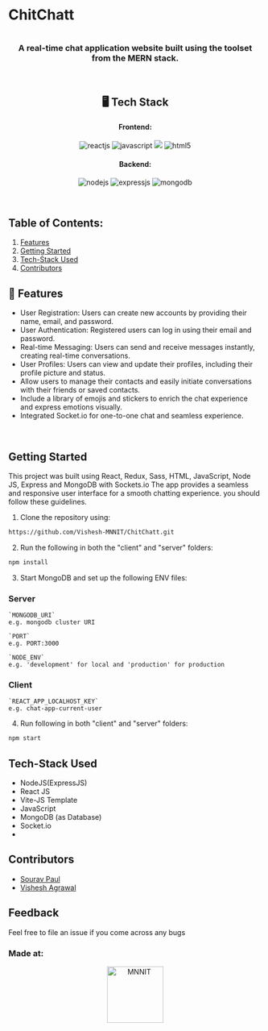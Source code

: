 # ChitChatt
<h1 align="center"CHITCHATT</h1>

<h3 align="center">A real-time chat application website built using the toolset from the MERN stack.</h3>

<br />

<h2 align="center">🖥️ Tech Stack</h2>

<h4 align="center">Frontend:</h4>

<p align="center">
  <img src="https://img.shields.io/badge/React-20232A?style=for-the-badge&logo=react&logoColor=61DAFB" alt="reactjs" />
  <img src="https://img.shields.io/badge/JavaScript-323330?style=for-the-badge&logo=javascript&logoColor=F7DF1E" alt="javascript" />
  <img src="https://www.google.com/url?sa=i&url=https%3A%2F%2Fgithub.com%2Fsocketio&psig=AOvVaw1iNsbANv5zCfctlrTk6T_x&ust=1690408571994000&source=images&cd=vfe&opi=89978449&ved=0CBEQjRxqFwoTCMD33eXsqoADFQAAAAAdAAAAABAJ">
  <img src="https://img.shields.io/badge/HTML5-E34F26?style=for-the-badge&logo=html5&logoColor=white" alt="html5" />
</p>

<h4 align="center">Backend:</h4>

<p align="center">
  <img src="https://img.shields.io/badge/Node.js-339933?style=for-the-badge&logo=nodedotjs&logoColor=white" alt="nodejs" />
  <img src="https://img.shields.io/badge/Express.js-000000?style=for-the-badge&logo=express&logoColor=white" alt="expressjs" />
  <img src="https://img.shields.io/badge/MongoDB-4EA94B?style=for-the-badge&logo=mongodb&logoColor=white" alt="mongodb" />

</p>

  </em>
</p>
<br />

## Table of Contents:

1) [Features](#fet)
2) [Getting Started](#install)
3) [Tech-Stack Used](#depend) 
4) [Contributors](#contri)

<a name="fet"></a>
## 🚀 Features

- User Registration: Users can create new accounts by providing their name, email, and password.
- User Authentication: Registered users can log in using their email and password.
- Real-time Messaging: Users can send and receive messages instantly, creating real-time conversations.
- User Profiles: Users can view and update their profiles, including their profile picture and status.
- Allow users to manage their contacts and easily initiate conversations with their friends or saved contacts.
-  Include a library of emojis and stickers to enrich the chat experience and express emotions visually.
- Integrated Socket.io for one-to-one chat and seamless experience.


<br />

<a name="install"></a> 
## Getting Started

This project was built using React, Redux, Sass, HTML, JavaScript, Node JS, Express and MongoDB with Sockets.io The app provides a seamless and responsive user interface for a smooth chatting experience. you should follow these guidelines.

1) Clone the repository using:
```bash
https://github.com/Vishesh-MNNIT/ChitChatt.git
```
2) Run the following in both the "client" and "server" folders:
```bash
npm install 
```
3) Start MongoDB and set up the following ENV files:

### Server
```
`MONGODB_URI`
e.g. mongodb cluster URI

`PORT`
e.g. PORT:3000

`NODE_ENV`
e.g. 'development' for local and 'production' for production
```
### Client
```
`REACT_APP_LOCALHOST_KEY`
e.g. chat-app-current-user
```
4) Run following in both "client" and "server" folders:
```bash
npm start
```
<a name="depend"></a>
## Tech-Stack Used

* NodeJS(ExpressJS) 
* React JS
* Vite-JS Template
* JavaScript
* MongoDB (as Database)
* Socket.io
*   
<a name="contri"></a>
## Contributors

* [Sourav Paul](https://github.com/PaulSaurav19)
* [Vishesh Agrawal](https://github.com/Vishesh-MNNIT)

## Feedback
Feel free to file an issue if you come across any bugs

### Made at:

<p align="center">
<img alt="MNNIT" width="112px" src="http://www.mnnit.ac.in/institutelogo/MNNIT%20(logo)png.png" />
</p>
